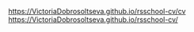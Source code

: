 https://VictoriaDobrosoltseva.github.io/rsschool-cv/cv
https://VictoriaDobrosoltseva.github.io/rsschool-cv/
